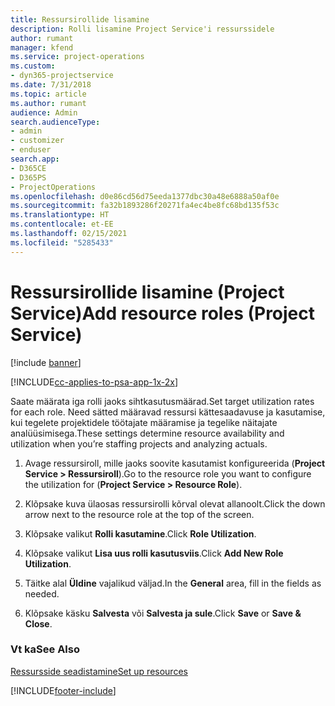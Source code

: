 ```yaml
---
title: Ressursirollide lisamine
description: Rolli lisamine Project Service'i ressurssidele
author: rumant
manager: kfend
ms.service: project-operations
ms.custom:
- dyn365-projectservice
ms.date: 7/31/2018
ms.topic: article
ms.author: rumant
audience: Admin
search.audienceType:
- admin
- customizer
- enduser
search.app:
- D365CE
- D365PS
- ProjectOperations
ms.openlocfilehash: d0e86cd56d75eeda1377dbc30a48e6888a50af0e
ms.sourcegitcommit: fa32b1893286f20271fa4ec4be8fc68bd135f53c
ms.translationtype: HT
ms.contentlocale: et-EE
ms.lasthandoff: 02/15/2021
ms.locfileid: "5285433"
---
```

# <a name="add-resource-roles-project-service"></a><span data-ttu-id="c328b-103">Ressursirollide lisamine (Project Service)</span><span class="sxs-lookup"><span data-stu-id="c328b-103">Add resource roles (Project Service)</span></span>

[!include [banner](../includes/psa-now-project-operations.md)]

[!INCLUDE[cc-applies-to-psa-app-1x-2x](../includes/cc-applies-to-psa-app-1x-2x.md)]

<span data-ttu-id="c328b-104">Saate määrata iga rolli jaoks sihtkasutusmäärad.</span><span class="sxs-lookup"><span data-stu-id="c328b-104">Set target utilization rates for each role.</span></span> <span data-ttu-id="c328b-105">Need sätted määravad ressursi kättesaadavuse ja kasutamise, kui tegelete projektidele töötajate määramise ja tegelike näitajate analüüsimisega.</span><span class="sxs-lookup"><span data-stu-id="c328b-105">These settings determine resource availability and utilization when you’re staffing projects and analyzing actuals.</span></span>  
  
1.  <span data-ttu-id="c328b-106">Avage ressursiroll, mille jaoks soovite kasutamist konfigureerida (**Project Service > Ressursiroll**).</span><span class="sxs-lookup"><span data-stu-id="c328b-106">Go to the resource role you want to configure the utilization for (**Project Service > Resource Role**).</span></span>  
  
2.  <span data-ttu-id="c328b-107">Klõpsake kuva ülaosas ressursirolli kõrval olevat allanoolt.</span><span class="sxs-lookup"><span data-stu-id="c328b-107">Click the down arrow next to the resource role at the top of the screen.</span></span>  
  
3.  <span data-ttu-id="c328b-108">Klõpsake valikut **Rolli kasutamine**.</span><span class="sxs-lookup"><span data-stu-id="c328b-108">Click **Role Utilization**.</span></span>  
  
4.  <span data-ttu-id="c328b-109">Klõpsake valikut **Lisa uus rolli kasutusviis**.</span><span class="sxs-lookup"><span data-stu-id="c328b-109">Click **Add New Role Utilization**.</span></span>  
  
5.  <span data-ttu-id="c328b-110">Täitke alal **Üldine** vajalikud väljad.</span><span class="sxs-lookup"><span data-stu-id="c328b-110">In the **General** area, fill in the fields as needed.</span></span>  
  
6.  <span data-ttu-id="c328b-111">Klõpsake käsku **Salvesta** või **Salvesta ja sule**.</span><span class="sxs-lookup"><span data-stu-id="c328b-111">Click **Save** or **Save & Close**.</span></span>  
  
### <a name="see-also"></a><span data-ttu-id="c328b-112">Vt ka</span><span class="sxs-lookup"><span data-stu-id="c328b-112">See Also</span></span>  
 [<span data-ttu-id="c328b-113">Ressursside seadistamine</span><span class="sxs-lookup"><span data-stu-id="c328b-113">Set up resources</span></span>](../psa/set-up-resources.md)


[!INCLUDE[footer-include](../includes/footer-banner.md)]